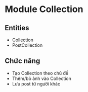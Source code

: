 # Module Collection

## Entities
- Collection
- PostCollection

## Chức năng
- Tạo Collection theo chủ đề
- Thêm/bỏ ảnh vào Collection
- Lưu post từ người khác
